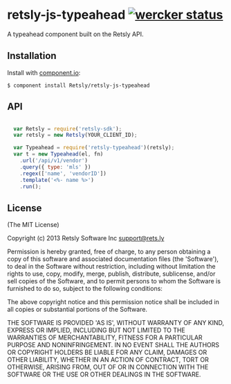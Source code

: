 # retsly-js-typeahead [![wercker status](https://app.wercker.com/status/4ee7eee158d00030709f3b75b0cc7c95/s/ "wercker status")](https://app.wercker.com/project/bykey/4ee7eee158d00030709f3b75b0cc7c95)

  A typeahead component built on the Retsly API.

## Installation

  Install with [component.io](http://github.com/component/component):

    $ component install Retsly/retsly-js-typeahead

## API

```javascript

  var Retsly = require('retsly-sdk');
  var retsly = new Retsly(YOUR_CLIENT_ID);

  var Typeahead = require('retsly-typeahead')(retsly);
  var t = new Typeahead(el, fn)
    .url('/api/v1/vendor')
    .query({ type: 'mls' })
    .regex(['name', 'vendorID'])
    .template('<%- name %>')
    .run();

```


## License

(The MIT License)

Copyright (c) 2013 Retsly Software Inc <support@rets.ly>

Permission is hereby granted, free of charge, to any person obtaining a copy of this software and associated documentation files (the 'Software'), to deal in the Software without restriction, including without limitation the rights to use, copy, modify, merge, publish, distribute, sublicense, and/or sell copies of the Software, and to permit persons to whom the Software is furnished to do so, subject to the following conditions:

The above copyright notice and this permission notice shall be included in all copies or substantial portions of the Software.

THE SOFTWARE IS PROVIDED 'AS IS', WITHOUT WARRANTY OF ANY KIND, EXPRESS OR IMPLIED, INCLUDING BUT NOT LIMITED TO THE WARRANTIES OF MERCHANTABILITY, FITNESS FOR A PARTICULAR PURPOSE AND NONINFRINGEMENT. IN NO EVENT SHALL THE AUTHORS OR COPYRIGHT HOLDERS BE LIABLE FOR ANY CLAIM, DAMAGES OR OTHER LIABILITY, WHETHER IN AN ACTION OF CONTRACT, TORT OR OTHERWISE, ARISING FROM, OUT OF OR IN CONNECTION WITH THE SOFTWARE OR THE USE OR OTHER DEALINGS IN THE SOFTWARE.
